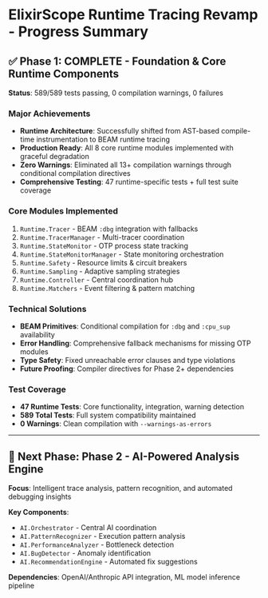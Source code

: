 # ElixirScope Runtime Tracing Revamp - Progress Summary

## ✅ **Phase 1: COMPLETE** - Foundation & Core Runtime Components

**Status**: 589/589 tests passing, 0 compilation warnings, 0 failures

### **Major Achievements**
- **Runtime Architecture**: Successfully shifted from AST-based compile-time instrumentation to BEAM runtime tracing
- **Production Ready**: All 8 core runtime modules implemented with graceful degradation
- **Zero Warnings**: Eliminated all 13+ compilation warnings through conditional compilation directives
- **Comprehensive Testing**: 47 runtime-specific tests + full test suite coverage

### **Core Modules Implemented**
1. `Runtime.Tracer` - BEAM `:dbg` integration with fallbacks
2. `Runtime.TracerManager` - Multi-tracer coordination  
3. `Runtime.StateMonitor` - OTP process state tracking
4. `Runtime.StateMonitorManager` - State monitoring orchestration
5. `Runtime.Safety` - Resource limits & circuit breakers
6. `Runtime.Sampling` - Adaptive sampling strategies
7. `Runtime.Controller` - Central coordination hub
8. `Runtime.Matchers` - Event filtering & pattern matching

### **Technical Solutions**
- **BEAM Primitives**: Conditional compilation for `:dbg` and `:cpu_sup` availability
- **Error Handling**: Comprehensive fallback mechanisms for missing OTP modules
- **Type Safety**: Fixed unreachable error clauses and type violations
- **Future Proofing**: Compiler directives for Phase 2+ dependencies

### **Test Coverage**
- **47 Runtime Tests**: Core functionality, integration, warning detection
- **589 Total Tests**: Full system compatibility maintained
- **0 Warnings**: Clean compilation with `--warnings-as-errors`

---

## 🎯 **Next Phase: Phase 2 - AI-Powered Analysis Engine**

**Focus**: Intelligent trace analysis, pattern recognition, and automated debugging insights

**Key Components**:
- `AI.Orchestrator` - Central AI coordination
- `AI.PatternRecognizer` - Execution pattern analysis  
- `AI.PerformanceAnalyzer` - Bottleneck detection
- `AI.BugDetector` - Anomaly identification
- `AI.RecommendationEngine` - Automated fix suggestions

**Dependencies**: OpenAI/Anthropic API integration, ML model inference pipeline 